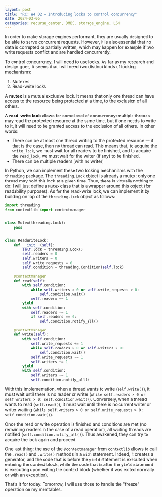 ```yaml
---
layout: post
title: "RC: W4 D2 — Introducing locks to control concurrency"
date: 2024-03-05
categories: recurse_center, DMBS, storage_engine, LSM
---
```



In order to make storage engines performant, they are usually designed to be able to serve concurrent requests.
However, it is also essential that no data is corrupted or partially written, which may happen for example if two write
requests conflict and are handled concurrently.

To control concurrency, I will need to use locks.
As far as my research and design goes, it seems that I will need two distinct kinds of locking mechanisms:

1. Mutexes
2. Read-write locks

A **mutex** is a mutual exclusive lock. It means that only one thread can have access to the resource being protected at
a time, to the exclusion of all others.

A **read-write lock** allows for some level of concurrency: multiple threads may read the protected resource at the same
time, but if one needs to write to it, it will need to be granted access to the exclusion of all others.
In other words:

- There can be at most one thread writing to the protected resource — if that is the case, then no thread can read. This
  means that, to acquire the `write_lock`, we must wait for all readers to be finished, and to acquire the `read_lock`,
  we must wait for the writer (if any) to be finished.
- There can be multiple readers (with no writer)

In Python, we can implement these two locking mechanisms with the `threading` package.
The `threading.Lock` object is already a mutex: only one thread may hold this lock at a given time.
Thus, there is virtually nothing to do: I will just define a `Mutex` class that is a wrapper around this object (for
readability purposes).
As for the read-write lock, we can implement it by building on top of the `threading.Lock` object as follows:

```python
import threading
from contextlib import contextmanager


class Mutex(threading.Lock):
    pass


class ReadWriteLock:
    def __init__(self):
        self.lock = threading.Lock()
        self.readers = 0
        self.writers = 0
        self.write_requests = 0
        self.condition = threading.Condition(self.lock)

    @contextmanager
    def read(self):
        with self.condition:
            while self.writers > 0 or self.write_requests > 0:
                self.condition.wait()
            self.readers += 1
        yield
        with self.condition:
            self.readers -= 1
            if self.readers == 0:
                self.condition.notify_all()

    @contextmanager
    def write(self):
        with self.condition:
            self.write_requests += 1
            while self.readers > 0 or self.writers > 0:
                self.condition.wait()
            self.write_requests -= 1
            self.writers += 1
        yield
        with self.condition:
            self.writers -= 1
            self.condition.notify_all()
```

With this implementation, when a thread wants to write (`self.write()`), it must wait until there is no reader or writer
(`while self.readers > 0 or self.writers > 0: self.condition.wait()`).
Conversely, when a thread wants to read (`self.read()`), it must wait until there is no current writer or writer waiting
(`while self.writers > 0 or self.write_requests > 0: self.condition.wait()`).

Once the read or write operation is finished and conditions are met (no remaining readers in the case of a read
operation), all waiting threads are notified (`self.condition.notify_all()`). Thus awakened, they can try to acquire the
lock again and proceed.

One last thing: the use of the `@contextmanager` from `contextlib` allows to call the `.read()` and `.write()`
methods in a `with` statement. Indeed, it creates a generator, and the code that is before the `yield` statement is
executed when entering the context block, while the code that is after the `yield` statement is executing upon exiting
the context block (whether it was exited normally or with an exception).

That's it for today. Tomorrow, I will use those to handle the "freeze" operation on my memtables.

